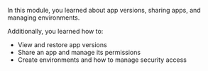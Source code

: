 ﻿In this module, you learned about app versions, sharing apps, and managing environments. 

Additionally, you learned how to:
- View and restore app versions
- Share an app and manage its permissions
- Create environments and how to manage security access

